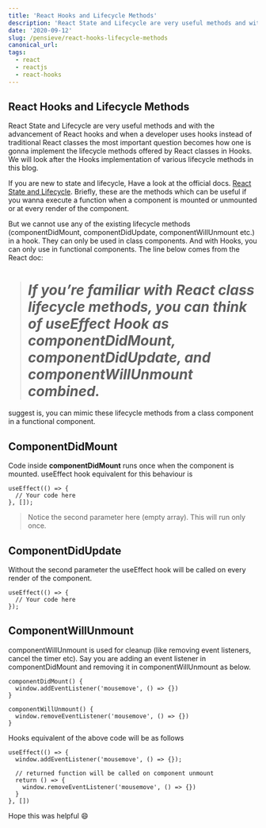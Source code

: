 ```yaml
---
title: 'React Hooks and Lifecycle Methods'
description: 'React State and Lifecycle are very useful methods and with the advancement of React hooks and when a developer uses hooks instead of traditional React classes the most important question becomes how one is gonna implement the lifecycle methods offered by React classes in Hooks. We will look after the Hooks implementation of various lifecycle methods in this blog.'
date: '2020-09-12'
slug: /pensieve/react-hooks-lifecycle-methods
canonical_url:
tags:
  - react
  - reactjs
  - react-hooks
---
```


## React Hooks and Lifecycle Methods

React State and Lifecycle are very useful methods and with the advancement of React hooks and when a developer uses hooks instead of traditional React classes the most important question becomes how one is gonna implement the lifecycle methods offered by React classes in Hooks. We will look after the Hooks implementation of various lifecycle methods in this blog.

If you are new to state and lifecycle, Have a look at the official docs.
[React State and Lifecycle](https://reactjs.org/docs/state-and-lifecycle.html). Briefly, these are the methods which can be useful if you wanna execute a function when a component is mounted or unmounted or at every render of the component.

But we cannot use any of the existing lifecycle methods (componentDidMount, componentDidUpdate, componentWillUnmount etc.) in a hook. They can only be used in class components. And with Hooks, you can only use in functional components. The line below comes from the React doc:

> # _If you’re familiar with React class lifecycle methods, you can think of useEffect Hook as componentDidMount, componentDidUpdate, and componentWillUnmount combined._

suggest is, you can mimic these lifecycle methods from a class component in a functional component.

## ComponentDidMount

Code inside **componentDidMount** runs once when the component is mounted. useEffect hook equivalent for this behaviour is

    useEffect(() => {
      // Your code here
    }, []);

> Notice the second parameter here (empty array). This will run only once.

## ComponentDidUpdate

Without the second parameter the useEffect hook will be called on every render of the component.

    useEffect(() => {
      // Your code here
    });

## ComponentWillUnmount

componentWillUnmount is used for cleanup (like removing event listeners, cancel the timer etc). Say you are adding an event listener in componentDidMount and removing it in componentWillUnmount as below.

    componentDidMount() {
      window.addEventListener('mousemove', () => {})
    }

    componentWillUnmount() {
      window.removeEventListener('mousemove', () => {})
    }

Hooks equivalent of the above code will be as follows

    useEffect(() => {
      window.addEventListener('mousemove', () => {});

      // returned function will be called on component unmount
      return () => {
        window.removeEventListener('mousemove', () => {})
      }
    }, [])

Hope this was helpful 😄
